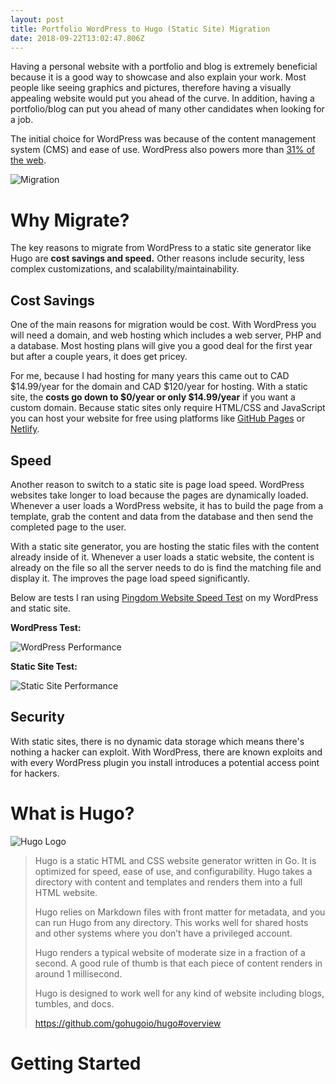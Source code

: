 ```yaml
---
layout: post
title: Portfolio WordPress to Hugo (Static Site) Migration
date: 2018-09-22T13:02:47.806Z
---
```

Having a personal website with a portfolio and blog is extremely beneficial because it is a good way to showcase and also explain your work. Most people like seeing graphics and pictures, therefore having a visually appealing website would put you ahead of the curve. In addition, having a portfolio/blog can put you ahead of many other candidates when looking for a job.

The initial choice for WordPress was because of the content management system (CMS) and ease of use. WordPress also powers more than [31% of the web](https://wordpress.org/about/features/).

![Migration](/img/uploads/barth-bailey-534083-unsplash.jpg)

# Why Migrate?

The key reasons to migrate from WordPress to a static site generator like Hugo are **cost savings and speed.** Other reasons include security, less complex customizations, and scalability/maintainability.

## Cost Savings

One of the main reasons for migration would be cost. With WordPress you will need a domain, and web hosting which includes a web server, PHP and a database. Most hosting plans will give you a good deal for the first year but after a couple years, it does get pricey.

For me, because I had hosting for many years this came out to CAD $14.99/year for the domain and CAD $120/year for hosting. With a static site, the **costs go down to $0/year or only $14.99/year** if you want a custom domain. Because static sites only require HTML/CSS and JavaScript you can host your website for free using platforms like [GitHub Pages](https://pages.github.com/) or [Netlify](https://www.netlify.com/).

## Speed

Another reason to switch to a static site is page load speed. WordPress websites take longer to load because the pages are dynamically loaded. Whenever a user loads a WordPress website, it has to build the page from a template, grab the content and data from the database and then send the completed page to the user.

With a static site generator, you are hosting the static files with the content already inside of it. Whenever a user loads a static website, the content is already on the file so all the server needs to do is find the matching file and display it. The improves the page load speed significantly.

Below are tests I ran using [Pingdom Website Speed Test](https://tools.pingdom.com/) on my WordPress and static site.

**WordPress Test:**

![WordPress Performance](/img/uploads/screen-shot-2018-08-09-at-6.59.31-am.png)

**Static Site Test:**

![Static Site Performance](/img/uploads/screen-shot-2018-08-09-at-6.59.12-am.png)

## Security

With static sites, there is no dynamic data storage which means there's nothing a hacker can exploit. With WordPress, there are known exploits and with every WordPress plugin you install introduces a potential access point for hackers.



# What is Hugo?

![Hugo Logo](/img/uploads/hugo-logo.png)

> Hugo is a static HTML and CSS website generator written in Go. It is optimized for speed, ease of use, and configurability. Hugo takes a directory with content and templates and renders them into a full HTML website.
>
> Hugo relies on Markdown files with front matter for metadata, and you can run Hugo from any directory. This works well for shared hosts and other systems where you don’t have a privileged account.
>
> Hugo renders a typical website of moderate size in a fraction of a second. A good rule of thumb is that each piece of content renders in around 1 millisecond.
>
> Hugo is designed to work well for any kind of website including blogs, tumbles, and docs.
>
> <https://github.com/gohugoio/hugo#overview>



# Getting Started
